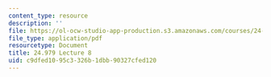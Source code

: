 ```yaml
---
content_type: resource
description: ''
file: https://ol-ocw-studio-app-production.s3.amazonaws.com/courses/24-979-topics-in-semantics-negative-polarity-items-fall-2018/c9dfed1095c3326b1dbb90327cfed120_MIT24_979F18_lec8.pdf
file_type: application/pdf
resourcetype: Document
title: 24.979 Lecture 8
uid: c9dfed10-95c3-326b-1dbb-90327cfed120
---
```

